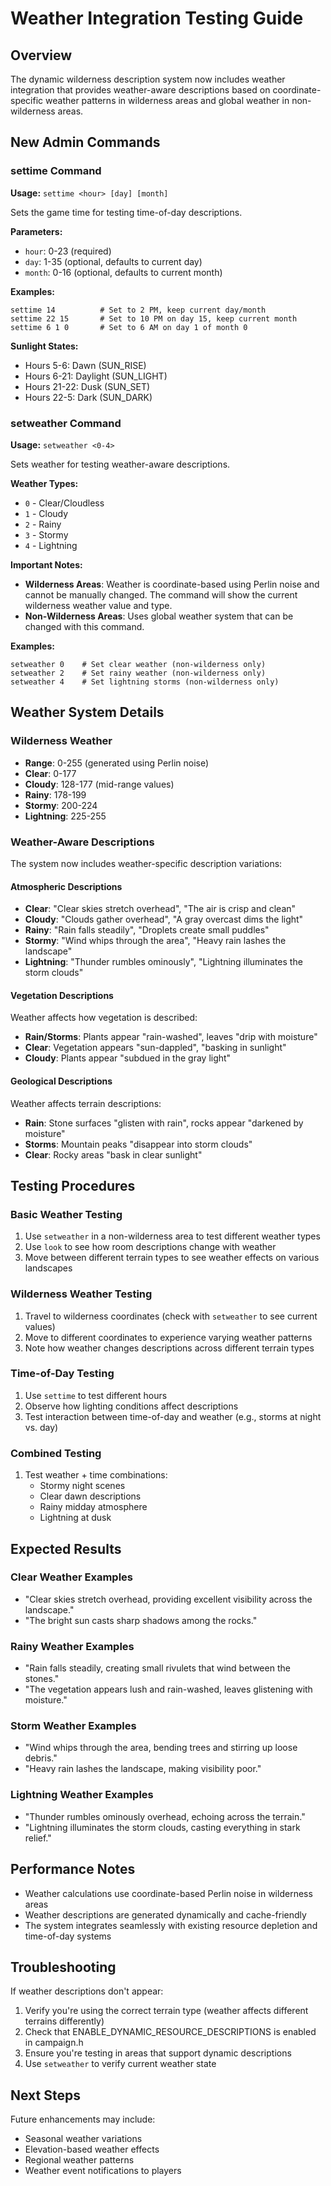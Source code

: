 # Weather Integration Testing Guide

## Overview
The dynamic wilderness description system now includes weather integration that provides weather-aware descriptions based on coordinate-specific weather patterns in wilderness areas and global weather in non-wilderness areas.

## New Admin Commands

### settime Command
**Usage:** `settime <hour> [day] [month]`

Sets the game time for testing time-of-day descriptions.

**Parameters:**
- `hour`: 0-23 (required)
- `day`: 1-35 (optional, defaults to current day)
- `month`: 0-16 (optional, defaults to current month)

**Examples:**
```
settime 14          # Set to 2 PM, keep current day/month
settime 22 15       # Set to 10 PM on day 15, keep current month
settime 6 1 0       # Set to 6 AM on day 1 of month 0
```

**Sunlight States:**
- Hours 5-6: Dawn (SUN_RISE)
- Hours 6-21: Daylight (SUN_LIGHT)
- Hours 21-22: Dusk (SUN_SET)
- Hours 22-5: Dark (SUN_DARK)

### setweather Command
**Usage:** `setweather <0-4>`

Sets weather for testing weather-aware descriptions.

**Weather Types:**
- `0` - Clear/Cloudless
- `1` - Cloudy
- `2` - Rainy
- `3` - Stormy
- `4` - Lightning

**Important Notes:**
- **Wilderness Areas**: Weather is coordinate-based using Perlin noise and cannot be manually changed. The command will show the current wilderness weather value and type.
- **Non-Wilderness Areas**: Uses global weather system that can be changed with this command.

**Examples:**
```
setweather 0    # Set clear weather (non-wilderness only)
setweather 2    # Set rainy weather (non-wilderness only)
setweather 4    # Set lightning storms (non-wilderness only)
```

## Weather System Details

### Wilderness Weather
- **Range**: 0-255 (generated using Perlin noise)
- **Clear**: 0-177
- **Cloudy**: 128-177 (mid-range values)
- **Rainy**: 178-199
- **Stormy**: 200-224
- **Lightning**: 225-255

### Weather-Aware Descriptions

The system now includes weather-specific description variations:

#### Atmospheric Descriptions
- **Clear**: "Clear skies stretch overhead", "The air is crisp and clean"
- **Cloudy**: "Clouds gather overhead", "A gray overcast dims the light"
- **Rainy**: "Rain falls steadily", "Droplets create small puddles"
- **Stormy**: "Wind whips through the area", "Heavy rain lashes the landscape"
- **Lightning**: "Thunder rumbles ominously", "Lightning illuminates the storm clouds"

#### Vegetation Descriptions
Weather affects how vegetation is described:
- **Rain/Storms**: Plants appear "rain-washed", leaves "drip with moisture"
- **Clear**: Vegetation appears "sun-dappled", "basking in sunlight"
- **Cloudy**: Plants appear "subdued in the gray light"

#### Geological Descriptions
Weather affects terrain descriptions:
- **Rain**: Stone surfaces "glisten with rain", rocks appear "darkened by moisture"
- **Storms**: Mountain peaks "disappear into storm clouds"
- **Clear**: Rocky areas "bask in clear sunlight"

## Testing Procedures

### Basic Weather Testing
1. Use `setweather` in a non-wilderness area to test different weather types
2. Use `look` to see how room descriptions change with weather
3. Move between different terrain types to see weather effects on various landscapes

### Wilderness Weather Testing
1. Travel to wilderness coordinates (check with `setweather` to see current values)
2. Move to different coordinates to experience varying weather patterns
3. Note how weather changes descriptions across different terrain types

### Time-of-Day Testing
1. Use `settime` to test different hours
2. Observe how lighting conditions affect descriptions
3. Test interaction between time-of-day and weather (e.g., storms at night vs. day)

### Combined Testing
1. Test weather + time combinations:
   - Stormy night scenes
   - Clear dawn descriptions
   - Rainy midday atmosphere
   - Lightning at dusk

## Expected Results

### Clear Weather Examples
- "Clear skies stretch overhead, providing excellent visibility across the landscape."
- "The bright sun casts sharp shadows among the rocks."

### Rainy Weather Examples
- "Rain falls steadily, creating small rivulets that wind between the stones."
- "The vegetation appears lush and rain-washed, leaves glistening with moisture."

### Storm Weather Examples
- "Wind whips through the area, bending trees and stirring up loose debris."
- "Heavy rain lashes the landscape, making visibility poor."

### Lightning Weather Examples
- "Thunder rumbles ominously overhead, echoing across the terrain."
- "Lightning illuminates the storm clouds, casting everything in stark relief."

## Performance Notes

- Weather calculations use coordinate-based Perlin noise in wilderness areas
- Weather descriptions are generated dynamically and cache-friendly
- The system integrates seamlessly with existing resource depletion and time-of-day systems

## Troubleshooting

If weather descriptions don't appear:
1. Verify you're using the correct terrain type (weather affects different terrains differently)
2. Check that ENABLE_DYNAMIC_RESOURCE_DESCRIPTIONS is enabled in campaign.h
3. Ensure you're testing in areas that support dynamic descriptions
4. Use `setweather` to verify current weather state

## Next Steps

Future enhancements may include:
- Seasonal weather variations
- Elevation-based weather effects
- Regional weather patterns
- Weather event notifications to players
